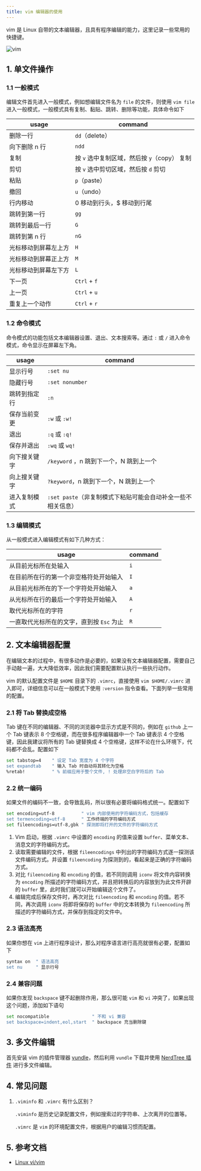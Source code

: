 ```yaml
---
title: vim 编辑器的使用
---
```


vim 是 Linux 自带的文本编辑器，且具有程序编辑的能力，这里记录一些常用的快捷键。

![vim](/operating-system/img/vim.png)

## 1. 单文件操作

### 1.1 一般模式

编辑文件首先进入一般模式，例如想编辑文件名为 `file` 的文件，则使用 `vim file` 进入一般模式，一般模式具有复制、黏贴、跳转、删除等功能，具体命令如下

| usage                | command                                      |
| -------------------- | -------------------------------------------- |
| 删除一行             | `dd`（delete）                               |
| 向下删除 n 行        | `ndd`                                        |
| 复制                 | 按 `v` 选中复制区域，然后按 `y`（copy） 复制 |
| 剪切                 | 按 `v` 选中剪切区域，然后按 `d` 剪切         |
| 粘贴                 | `p`（paste）                                 |
| 撤回                 | `u`（undo）                                  |
| 行内移动             | 0  移动到行头，$ 移动到行尾                  |
| 跳转到第一行         | `gg`                                         |
| 跳转到最后一行       | `G`                                          |
| 跳转到第 n 行        | `nG`                                         |
| 光标移动到屏幕左上方 | `H`                                          |
| 光标移动到屏幕正上方 | `M`                                          |
| 光标移动到屏幕左下方 | `L`                                          |
| 下一页               | `Ctrl` + `f`                                 |
| 上一页               | `Ctrl` + `u`                                 |
| 重复上一个动作       | `Ctrl` + `r`                                 |

### 1.2 命令模式

命令模式的功能包括文本编辑器设置、退出、文本搜索等。通过 `:` 或 `/` 进入命令模式，命令显示在屏幕左下角。

| usage        | command                                                      |
| ------------ | ------------------------------------------------------------ |
| 显示行号     | `:set nu`                                                    |
| 隐藏行号     | `:set nonumber`                                              |
| 跳转到指定行 | `:n`                                                         |
| 保存当前变更 | `:w` 或 `:w!`                                                |
| 退出         | `:q` 或 `:q!`                                                |
| 保存并退出   | `:wq` 或 `wq!`                                               |
| 向下搜关键字 | `/keyword` ，n 跳到下一个，N 跳到上一个                      |
| 向上搜关键字 | `?keyword`，n 跳到下一个，N 跳到上一个                       |
| 进入复制模式 | `:set paste`（非复制模式下粘贴可能会自动补全一些不相关信息） |

### 1.3 编辑模式

从一般模式进入编辑模式有如下几种方式：

| usage                                     | command |
| ----------------------------------------- | ------- |
| 从目前光标所在处输入                      | `i`     |
| 在目前所在行的第一个非空格符处开始输入    | `I`     |
| 从目前光标所在的下一个字符处开始输入      | `a`     |
| 从光标所在行的最后一个字符处开始输入      | `A`     |
| 取代光标所在的字符                        | `r`     |
| 一直取代光标所在的文字，直到按 `Esc` 为止 | `R`     |

## 2. 文本编辑器配置

在编辑文本的过程中，有很多动作是必要的，如果没有文本编辑器配置，需要自己手动敲一遍，大大降低效率，因此我们需要配置默认执行一些执行动作。

vim 的默认配置文件是 `$HOME` 目录下的 `.vimrc`，直接使用 `vim $HOME/.vimrc` 进入即可，详细信息可以在一般模式下使用 `:version` 指令查看。下面列举一些常用的配置。

### 2.1 将 Tab 替换成空格

Tab 键在不同的编辑器、不同的浏览器中显示方式是不同的，例如在 `github` 上一个 Tab 键表示 8 个空格键，而在很多程序编辑器中一个 Tab 键表示 4 个空格键，因此我建议将所有的 Tab 键替换成 4 个空格键，这样不论在什么环境下，代码都不会乱。配置如下

```bash
set tabstop=4    " 设定 Tab 宽度为 4 个字符
set expandtab    " 输入 Tab 时自动将其转化为空格
%retab!          " % 前缀应用于整个文件, ! 处理非空白字符后的 Tab
```

### 2.2 统一编码

如果文件的编码不一致，会导致乱码，所以很有必要将编码格式统一。配置如下

```bash
set encoding=utf-8          " vim 内部使用的字符编码方式，包括缓存
set termencoding=utf-8      " 工作终端的字符编码方式
set fileencodings=utf-8,gbk " 探测即将打开的文件的字符编码方式
```

1. Vim 启动，根据 `.vimrc` 中设置的 `encoding` 的值来设置 `buffer`、菜单文本、消息文的字符编码方式。
2. 读取需要编辑的文件，根据 `fileencodings` 中列出的字符编码方式逐一探测该文件编码方式。并设置 `fileencoding` 为探测到的，看起来是正确的字符编码方式。
3. 对比 `fileencoding` 和 `encoding` 的值，若不同则调用 `iconv` 将文件内容转换为 `encoding` 所描述的字符编码方式，并且把转换后的内容放到为此文件开辟的 `buffer` 里，此时我们就可以开始编辑这个文件了。
4. 编辑完成后保存文件时，再次对比 `fileencoding` 和 `encoding` 的值。若不同，再次调用 `iconv` 将即将保存的 `buffer` 中的文本转换为 `fileencoding` 所描述的字符编码方式，并保存到指定的文件中。

### 2.3 语法高亮

如果你想在 `vim` 上进行程序设计，那么对程序语言进行高亮就很有必要，配置如下

```bash
syntax on  " 语法高亮
set nu     " 显示行号
```

### 2.4 兼容问题

如果你发现 `backspace` 键不起删除作用，那么很可能 `vim` 和 `vi` 冲突了，如果出现这个问题，添加如下语句

```bash
set nocompatible                " 不和 vi 兼容
set backspace=indent,eol,start  " backspace 充当删除键
```

## 3. 多文件编辑

首先安装 vim 的插件管理器 [vundle](https://github.com/VundleVim/Vundle.vim)，然后利用 `vundle` 下载并使用 [NerdTree 插件](https://github.com/scrooloose/nerdtree) 进行多文件编辑。

## 4. 常见问题

1. `.viminfo` 和 `.vimrc` 有什么区别？

   `.viminfo` 是历史记录配置文件，例如搜索过的字符串、上次离开的位置等。

   `.vimrc` 是 `vim` 的环境配置文件，根据用户的编辑习惯而配置。

## 5. 参考文档

- [Linux vi/vim](https://www.runoob.com/linux/linux-vim.html)